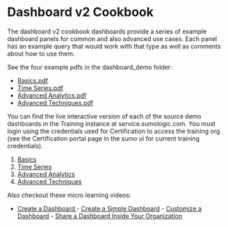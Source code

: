 # Dashboard v2 Cookbook

The dashboard v2 cookbook dashboards provide a series of example dashboard panels for common and also advanced use cases. Each panel has an example query that would work with that type as well as comments about how to use them.

See the four example pdfs in the dashboard_demo folder:
- [Basics.pdf](./dashboard_demo/1.%20Dashboard%20Cookbook%20-%20Basics%20-%20Categorical%20and%20Honeycomb.pdf)
- [Time Series.pdf](./dashboard_demo/2.%20Dashboard%20Cookbook%20-%20Time%20Series.pdf)
- [Advanced Analytics.pdf](./dashboard_demo/3.%20Dashboard%20Cookbook%20-%20Advanced%20Analytics%20.pdf)
- [Advanced Techniques.pdf](./dashboard_demo/4.%20Dashboard%20Cookbook%20-%20Advanced%20Techniques.pdf)

You can find the live interactive version of each of the source demo dashboards in the Training instance at service.sumologic.com. You must login using the credentials used for Certification to access the training org (see the Certification portal page in the sumo ui for current training credentials).
1. [Basics](https://service.sumologic.com/ui/#/dashboardv2/zAmNYflsUBLmbHKDjheFMPN8TJNMRleMfWy0IaG6aeW1IMWEMa5jg1QEqAyS)
2. [Time Series](https://service.sumologic.com/ui/#/dashboardv2/XVwCzaTFlgVBpBwO19Q0YPe7YpG70nOfjQsSZPK1j8PqWivmlVCbbjnc9tot)
3. [Advanced Analytics](https://service.sumologic.com/ui/#/dashboardv2/Y8bfaK7xavywMlJIOyYBUNBRCCzT2GDTIMmBfnGdlfQlhpL9n48i0QYsG8Dc)
4. [Advanced Techniques](https://service.sumologic.com/ui/#/dashboardv2/pXMmZqEdFKOBskiEJoE5jM0yVxDkhHNMswMF2OSTALCWbF9ZRl16OPAEybFx)

Also checkout these micro learning videos:
- [Create a Dashboard ](https://www.youtube.com/watch?v=eiP5yUzGO0s) - [Create a Simple Dashboard](https://www.youtube.com/watch?v=A-O_E-NbxN8) - [Customize a Dashboard](https://www.youtube.com/watch?v=oTCRykqtL2M)  - [Share a Dashboard Inside Your Organization](https://www.youtube.com/watch?v=nQOAYaMad4Q)


